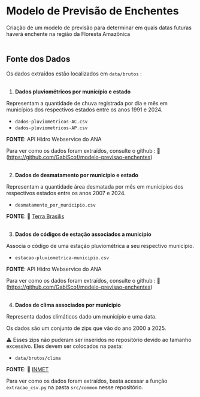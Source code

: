# Modelo de Previsão de Enchentes 
Criação de um modelo de previsão para determinar em quais datas futuras haverá enchente na região da Floresta Amazônica
<br><br>

## Fonte dos Dados

Os dados extraídos estão localizados em `data/brutos` :
<br><br>

1. **Dados pluviométricos por município e estado** 

Representam a quantidade de chuva registrada por dia e mês em municípios dos respectivos estados entre os anos 1991 e 2024.
- `dados-pluviometricos-AC.csv`
- `dados-pluviometricos-AP.csv`

**FONTE**: API Hidro Webservice do ANA 

Para ver como os dados foram extraídos, consulte o github : 🔗 (https://github.com/GabiScof/modelo-previsao-enchentes)
<br><br>

2. **Dados de desmatamento por município e estado** 

Representam a quantidade área desmatada por mês em municípios dos respectivos estados entre os anos 2007 e 2024.
- `desmatamento_por_municipio.csv`

**FONTE**: 🔗 [Terra Brasilis](https://terrabrasilis.dpi.inpe.br/app/dashboard/deforestation/biomes/legal_amazon/increments)
<br><br>

3. **Dados de códigos de estação associados a município** 

Associa o código de uma estação pluviométrica a seu respectivo município.
- `estacao-pluviometrica-municipio.csv`

**FONTE**: API Hidro Webservice do ANA 

Para ver como os dados foram extraídos, consulte o github : 🔗 (https://github.com/GabiScof/modelo-previsao-enchentes)
<br><br>

4. **Dados de clima associados por municipio**

Representa dados climáticos dado um município e uma data.

Os dados são um conjunto de zips que vão do ano 2000 a 2025.

⚠️ Esses zips não puderam ser inseridos no repositório devido ao tamanho excessivo. Eles devem ser colocados na pasta:
- `data/brutos/clima`

**FONTE**: 🔗 [INMET](https://portal.inmet.gov.br/dadoshistoricos)

Para ver como os dados foram extraídos, basta acessar a função `extracao_csv.py` na pasta `src/common` nesse repositório.
<br><br>   
